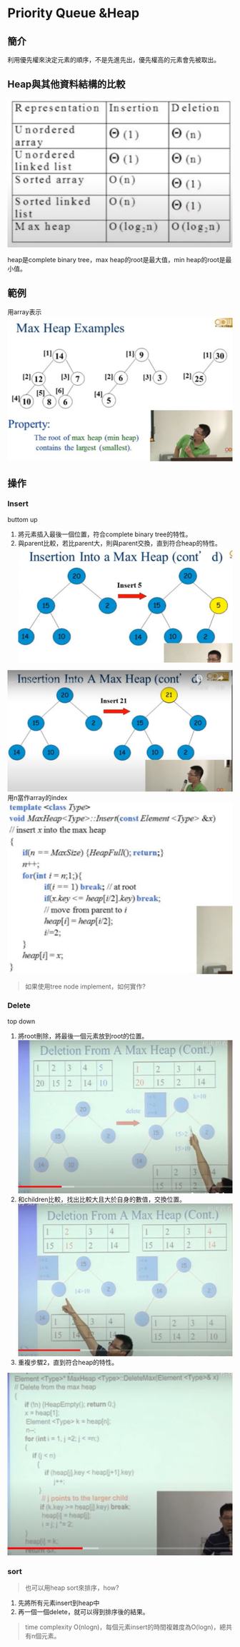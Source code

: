 # Priority Queue &Heap
## 簡介
利用優先權來決定元素的順序，不是先進先出，優先權高的元素會先被取出。
## Heap與其他資料結構的比較

![alt text](image.png)

heap是complete binary tree，max heap的root是最大值，min heap的root是最小值。

## 範例
用array表示
![alt text](image-1.png)
## 操作

### Insert
buttom up
1. 將元素插入最後一個位置，符合complete binary tree的特性。
2. 與parent比較，若比parent大，則與parent交換，直到符合heap的特性。
![alt text](image-2.png)

![alt text](image-3.png)
用n當作array的index
![alt text](image-4.png)
> 如果使用tree node implement，如何實作?

### Delete
top down
1. 將root刪除，將最後一個元素放到root的位置。
   ![alt text](image-5.png)
2. 和children比較，找出比較大且大於自身的數值，交換位置。
   ![alt text](image-6.png)
3. 重複步驟2，直到符合heap的特性。

![alt text](image-7.png) 

### sort
> 也可以用heap sort來排序，how?
1. 先將所有元素insert到heap中
2. 再一個一個delete，就可以得到排序後的結果。
> time complexity O(nlogn)，每個元素insert的時間複雜度為O(logn)，總共有n個元素。

